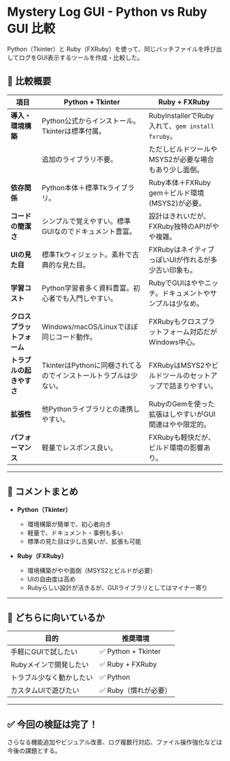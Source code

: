 # Mystery Log GUI - Python vs Ruby GUI 比較

Python（Tkinter）と Ruby（FXRuby）を使って、同じバッチファイルを呼び出してログをGUI表示するツールを作成・比較した。

## 🎯 比較概要

| 項目               | Python + Tkinter                                    | Ruby + FXRuby                                           |
|--------------------|----------------------------------------------------|--------------------------------------------------------|
| **導入・環境構築** | Python公式からインストール。Tkinterは標準付属。     | RubyInstallerでRuby入れて、`gem install fxruby`。      |
|                    | 追加のライブラリ不要。                              | ただしビルドツールやMSYS2が必要な場合もあり少し面倒。  |
| **依存関係**       | Python本体＋標準Tkライブラリ。                      | Ruby本体＋FXRuby gem＋ビルド環境(MSYS2)が必要。         |
| **コードの簡潔さ** | シンプルで覚えやすい。標準GUIなのでドキュメント豊富。 | 設計はきれいだが、FXRuby独特のAPIがやや複雑。            |
| **UIの見た目**     | 標準Tkウィジェット。素朴で古典的な見た目。          | FXRubyはネイティブっぽいUIが作れるが多少古い印象も。    |
| **学習コスト**     | Python学習者多く資料豊富。初心者でも入門しやすい。    | RubyでGUIはややニッチ。ドキュメントやサンプルは少なめ。  |
| **クロスプラットフォーム** | Windows/macOS/Linuxでほぼ同じコード動作。          | FXRubyもクロスプラットフォーム対応だがWindows中心。      |
| **トラブルの起きやすさ** | TkinterはPythonに同梱されてるのでインストールトラブルは少ない。 | FXRubyはMSYS2やビルドツールのセットアップで詰まりやすい。|
| **拡張性**         | 他Pythonライブラリとの連携しやすい。                 | RubyのGemを使った拡張はしやすいがGUI関連はやや限定的。   |
| **パフォーマンス** | 軽量でレスポンス良い。                               | FXRubyも軽快だが、ビルド環境の影響あり。                   |

---

## 📝 コメントまとめ

- **Python（Tkinter）**  
  - 環境構築が簡単で、初心者向き  
  - 軽量で、ドキュメント・事例も多い  
  - 標準の見た目は少し古臭いが、拡張も可能

- **Ruby（FXRuby）**  
  - 環境構築がやや面倒（MSYS2とビルドが必要）  
  - UIの自由度は高め  
  - Rubyらしい設計が活きるが、GUIライブラリとしてはマイナー寄り

---

## 🧭 どちらに向いているか

| 目的                         | 推奨環境             |
|------------------------------|----------------------|
| 手軽にGUIで試したい           | ✅ Python + Tkinter  |
| Rubyメインで開発したい       | ✅ Ruby + FXRuby     |
| トラブル少なく動かしたい     | ✅ Python            |
| カスタムUIで遊びたい         | ✅ Ruby（慣れが必要） |

---

## ✅ 今回の検証は完了！

さらなる機能追加やビジュアル改善、ログ複数行対応、ファイル操作強化などは今後の課題とする。
